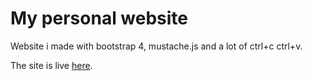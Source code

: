 # My personal website

Website i made with bootstrap 4, mustache.js and a lot of ctrl+c ctrl+v.

The site is live [here](https://lorenzcat.github.io/).